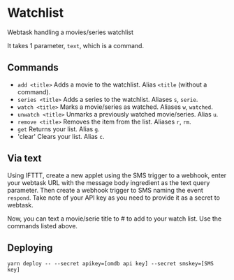 # Watchlist

Webtask handling a movies/series watchlist

It takes 1 parameter, `text`, which is a command.

## Commands
* `add <title>` Adds a movie to the watchlist. Alias `<title` (without a command).
* `series <title>` Adds a series to the watchlist. Aliases `s`, `serie`.
* `watch <title>` Marks a movie/series as watched. Aliases `w`, `watched`.
* `unwatch <title>` Unmarks a previously watched movie/series. Alias `u`.
* `remove <title>` Removes the item from the list. Aliases `r`, `rm`.
* `get` Returns your list. Alias `g`.
* 'clear' Clears your list. Alias `c`.

## Via text
Using IFTTT, create a new applet using the SMS trigger to a webhook, enter your webtask URL with the message body ingredient as the text query parameter. Then create a webhook trigger to SMS naming the event `respond`. Take note of your API key as you need to provide it as a secret to webtask.

Now, you can text a movie/serie title to # to add to your watch list. Use the commands listed above.

## Deploying
```
yarn deploy -- --secret apikey=[omdb api key] --secret smskey=[SMS key]
```
